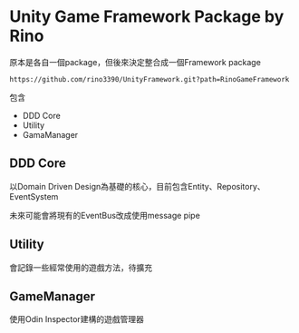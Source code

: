 # Unity Game Framework Package by Rino

原本是各自一個package，但後來決定整合成一個Framework package
```
https://github.com/rino3390/UnityFramework.git?path=RinoGameFramework
```

包含

* DDD Core
* Utility
* GamaManager

## DDD Core
以Domain Driven Design為基礎的核心，目前包含Entity、Repository、EventSystem

未來可能會將現有的EventBus改成使用message pipe

## Utility
會記錄一些經常使用的遊戲方法，待擴充

## GameManager

使用Odin Inspector建構的遊戲管理器
